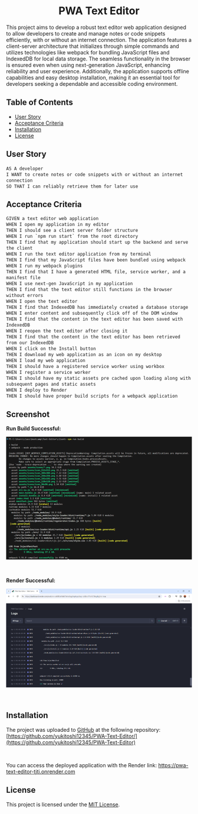 <h1 align = "center"> PWA Text Editor </h1>

This project aims to develop a robust text editor web application designed to allow developers to create and manage notes or code snippets efficiently, with or without an internet connection. The application features a client-server architecture that initializes through simple commands and utilizes technologies like webpack for bundling JavaScript files and IndexedDB for local data storage. The seamless functionality in the browser is ensured even when using next-generation JavaScript, enhancing reliability and user experience. Additionally, the application supports offline capabilities and easy desktop installation, making it an essential tool for developers seeking a dependable and accessible coding environment.

## Table of Contents

- [User Story](#user-story)
- [Acceptance Criteria](#acceptance-criteria)
- [Installation](#installation)
- [License](#license)

## User Story

```
AS A developer
I WANT to create notes or code snippets with or without an internet connection
SO THAT I can reliably retrieve them for later use
```

## Acceptance Criteria

```
GIVEN a text editor web application
WHEN I open my application in my editor
THEN I should see a client server folder structure
WHEN I run `npm run start` from the root directory
THEN I find that my application should start up the backend and serve the client
WHEN I run the text editor application from my terminal
THEN I find that my JavaScript files have been bundled using webpack
WHEN I run my webpack plugins
THEN I find that I have a generated HTML file, service worker, and a manifest file
WHEN I use next-gen JavaScript in my application
THEN I find that the text editor still functions in the browser without errors
WHEN I open the text editor
THEN I find that IndexedDB has immediately created a database storage
WHEN I enter content and subsequently click off of the DOM window
THEN I find that the content in the text editor has been saved with IndexedDB
WHEN I reopen the text editor after closing it
THEN I find that the content in the text editor has been retrieved from our IndexedDB
WHEN I click on the Install button
THEN I download my web application as an icon on my desktop
WHEN I load my web application
THEN I should have a registered service worker using workbox
WHEN I register a service worker
THEN I should have my static assets pre cached upon loading along with subsequent pages and static assets
WHEN I deploy to Render
THEN I should have proper build scripts for a webpack application
```

## Screenshot

<b>Run Build Successful:</b>

![](/assets/images/sucess-run-build.png)

<br>

<b>Render Successful:</b>

![](/assets/images/success-render.png)

<br>

## Installation

The project was uploaded to [GitHub](https://github.com/) at the following repository:
[https://github.com/yukitoshi12345/PWA-Text-Editor/](https://github.com/yukitoshi12345/PWA-Text-Editor)

<br>

You can access the deployed application with the Render link: https://pwa-text-editor-tjti.onrender.com

## License

This project is licensed under the [MIT License](https://github.com/Yukitoshi12345/PWA-Text-Editor/blob/main/LICENSE).
